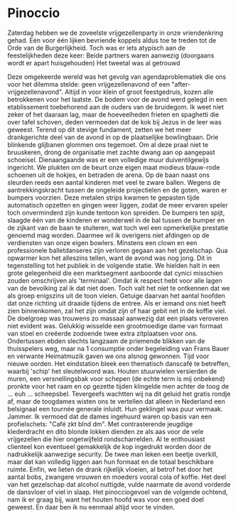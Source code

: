 # Pinoccio

Zaterdag hebben we de zoveelste vrijgezellenparty in onze vriendenkring gehad. Eén voor één lijken bevriende koppels aldus toe te treden tot de Orde van de Burgerlijkheid. Toch was er iets atypisch aan de feestelijkheden deze keer:
Beide partners waren aanwezig (doorgaans wordt er apart huisgehouden)
Het tweetal was al getrouwd

Deze omgekeerde wereld was het gevolg van agendaproblematiek die ons voor het dilemma stelde: geen vrijgezellenavond of een "after-vrijgezellenavond". Altijd in voor klein of groot feestgedruis, kozen alle betrokkenen voor het laatste.
De bodem voor de avond werd gelegd in een etablissement toebehorend aan de ouders van de bruidegom. Ik weet niet zeker of het daaraan lag, maar de hoeveelheden frieten en spaghetti die over tafel schoven, deden vermoeden dat de kok bij Jezus in de leer was geweest.
Terend op dit stevige fundament, zetten we het meer drankgerichte deel van de avond in op de plaatselijke bowlingbaan. Drie blinkende glijbanen glommen ons tegemoet. Om al deze praal niet te bruuskeren, drong de organisatie met zachte dwang aan op aangepast schoeisel. Dienaangaande was er een volledige muur duiventilgewijs ingericht. We plukten om de beurt onze eigen maat modieus blauw-rode schoenen uit de hokjes, en betraden de arena.
Op de baan naast ons sleurden reeds een aantal kinderen met veel te zware ballen. Wegens de aantrekkingskracht tussen de ongeleide projectielen en de goten, waren er bumpers voorzien. Deze metalen strips kwamen te gepasten tijde automatisch opzetten en gingen weer liggen, zodat de meer ervaren speler toch onverminderd zijn kunde tentoon kon spreiden. De bumpers ten spijt, slaagde één van de kinderen er wonderwel in de bal tussen de bumper en de zijkant van de baan te stuiteren, wat toch wel een opmerkelijke prestatie genoemd mag worden.
Daarmee wil ik overigens niet afdingen op de verdiensten van onze eigen bowlers. Minstens een clown en een professionele balletdanseres zijn verloren gegaan aan het gezelschap. Qua opwarmer kon het alleszins tellen, want de avond was nog jong.
Dit in tegenstelling tot het publiek in de volgende statie. We hielden halt in een grote gelegenheid die een marktsegment aanboorde dat cynici misschien zouden omschrijven als 'terminaal'. Omdat ik respect hebt voor alle lagen van de bevolking zal ik dat niet doen. Toch valt het niet te ontkennen dat we als groep enigszins uit de toon vielen. Getuige daarvan het aantal hoofden dat onze richting uit draaide tijdens de entree. Als er iemand ons niet heeft zien binnenkomen, zal het zijn omdat zijn of haar gebit net in de koffie viel. De doelgroep was trouwens zo massaal aanwezig dat een plaats veroveren niet evident was. Gelukkig wisselde een grootmoedige dame van formaat van stoel en creëerde zodoende twee extra zitplaatsen voor ons. Ondertussen ebden slechts langzaam de priemende blikken van de thuisspelers weg, maar na 1 consumptie onder begeleiding van Frans Bauer en verwante Heimatmuzik gaven we ons alsnog gewonnen.
Tijd voor nieuwe oorden. Het eindstation bleek een thematisch danscafé te betreffen, waarbij 'schip' het sleutelwoord was. Houten stuurwielen versierden de muren, een versnellingsbak voor schepen (de echte term is mij onbekend) pronkte voor het raam en op gezette tijden klingelde men achter de toog de ... euh ... scheepsbel. Tevergeefs wachtten wij na dit geluid het gratis rondje af, maar de toogdames wisten ons te vertellen dat alleen in Nederland een belsignaal een tournée generale inluidt. Hun geklingel was puur vermaak. Jammer.
Ik vermoed dat de dames ingehuurd waren op basis van een profielschets: "Café zkt blnd dm". Met contrasterende jeugdige klederdracht en dito blonde lokken dienden ze als aas voor de vele vrijgezellen die hier ongetwijfeld rondscharrelden. Al te enthousiast clienteel kon eventueel gemakkelijk de kop ingedrukt worden door de nadrukkelijk aanwezige security. De twee man leken een beetje overkill, maar dat kan volledig liggen aan hun formaat en de totaal beschikbare ruimte.
Enfin, we lieten de drank rijkelijk vloeien, al betrof het door het aantal bobs, zwangere vrouwen en moeders vooral cola of koffie. Het deel van het gezelschap dat alcohol nuttigde, vulde naarmate de avond vorderde de dansvloer of viel in slaap. Het pinocciogevoel van de volgende ochtend, nam ik er graag bij, want het houten hoofd was voor een goed doel geweest. En daar ben ik nu eenmaal altijd voor te vinden.